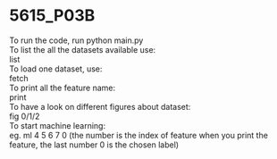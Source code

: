 # 5615_P03B
To run the code, run python main.py<br/>
To list the all the datasets available use:<br/>
list<br/>
To load one dataset, use:<br/>
fetch <dataset name><br/>
To print all the feature name:<br/>
print<br/>
To have a look on different figures about dataset:<br/>
fig 0/1/2<br/>
To start machine learning:<br/>
eg. ml 4 5 6 7 0  (the number is the index of feature when you print the feature, the last number 0 is the chosen label)<br/>
  
